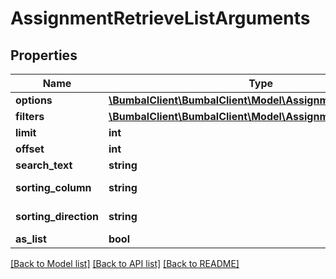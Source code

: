 # AssignmentRetrieveListArguments

## Properties
Name | Type | Description | Notes
------------ | ------------- | ------------- | -------------
**options** | [**\BumbalClient\BumbalClient\Model\AssignmentOptionsModel**](AssignmentOptionsModel.md) |  | [optional] 
**filters** | [**\BumbalClient\BumbalClient\Model\AssignmentFiltersModel**](AssignmentFiltersModel.md) |  | [optional] 
**limit** | **int** |  | [optional] 
**offset** | **int** |  | [optional] 
**search_text** | **string** |  | [optional] 
**sorting_column** | **string** | Sorting Column | [optional] 
**sorting_direction** | **string** | Sorting Direction | [optional] 
**as_list** | **bool** |  | [optional] 

[[Back to Model list]](../README.md#documentation-for-models) [[Back to API list]](../README.md#documentation-for-api-endpoints) [[Back to README]](../README.md)


